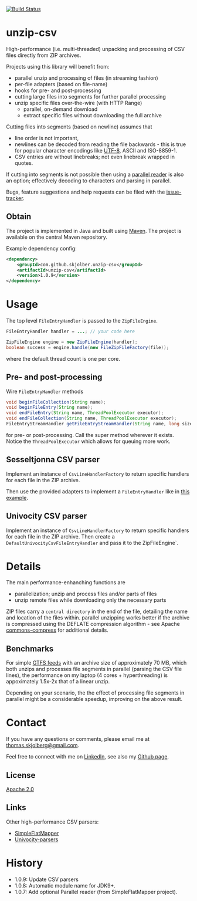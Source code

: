 [![Build Status](https://travis-ci.org/skjolber/unzip-csv.svg)](https://travis-ci.org/skjolber/unzip-csv)

# unzip-csv
High-performance (i.e. multi-threaded) unpacking and processing of CSV files directly from ZIP archives.

Projects using this library will benefit from:
 * parallel unzip and processing of files (in streaming fashion)
 * per-file adapters (based on file-name)
 * hooks for pre- and post-processing 
 * cutting large files into segments for further parallel processing 
 * unzip specific files over-the-wire (with HTTP Range)
   * parallel, on-demand download
   * extract specific files without downloading the full archive

Cutting files into segments (based on newline) assumes that 

 * line order is not important,
 * newlines can be decoded from reading the file backwards - this is true for popular character encodings like [UTF-8], ASCII and ISO-8859-1. 
 * CSV entries are without linebreaks; not even linebreak wrapped in quotes.
 
If cutting into segments is not possible then using a [parallel reader](src/main/java/com/github/skjolber/unzip/csv/ParallelReader.java) is also an option; effectively decoding to characters and parsing in parallel.

Bugs, feature suggestions and help requests can be filed with the [issue-tracker].

## Obtain
The project is implemented in Java and built using [Maven]. The project is available on the central Maven repository.

Example dependency config:

```xml
<dependency>
    <groupId>com.github.skjolber.unzip-csv</groupId>
    <artifactId>unzip-csv</artifactId>
    <version>1.0.9</version>
</dependency>
```

# Usage
The top level `FileEntryHandler` is passed to the `ZipFileEngine`. 


```java
FileEntryHandler handler = ...; // your code here

ZipFileEngine engine = new ZipFileEngine(handler);
boolean success = engine.handle(new FileZipFileFactory(file));
```
where the default thread count is one per core.

## Pre- and post-processing
Wire `FileEntryHandler` methods 

```java
void beginFileCollection(String name);
void beginFileEntry(String name);
void endFileEntry(String name, ThreadPoolExecutor executor);
void endFileCollection(String name, ThreadPoolExecutor executor);
FileEntryStreamHandler getFileEntryStreamHandler(String name, long size, ThreadPoolExecutor executor);
```

for pre- or post-processing. Call the super method wherever it exists. Notice the `ThreadPoolExecutor` which allows for queuing more work.


## Sesseltjonna CSV parser
Implement an instance of `CsvLineHandlerFactory` to return specific handlers for each file in the ZIP archive.

Then use the provided adapters to implement a `FileEntryHandler` like in [this example](src/test/java/com/github/skjolber/unzip/TestSesselTjonnaCsvFileEntryHandler.java). 

## Univocity CSV parser
Implement an instance of `CsvLineHandlerFactory` to return specific handlers for each file in the ZIP archive. Then create a `DefaultUnivocityCsvFileEntryHandler` and pass it to the ZipFileEngine`.

# Details
The main performance-enhanching functions are
 * parallelization; unzip and process files and/or parts of files
 * unzip remote files while downloading only the necessary parts

ZIP files carry a `central directory` in the end of the file, detailing the name and location of the files within. parallel unzipping works better if the archive is compressed using the DEFLATE compression algorithm - see Apache [commons-compress](https://commons.apache.org/proper/commons-compress/zip.html) for additional details.


## Benchmarks
For simple [GTFS feeds] with an archive size of approximately 70 MB, which both unzips and processes file segments in parallel (parsing the CSV file lines), the performance on my laptop (4 cores + hyperthreading) is appoximately 1.5x-2x that of a linear unzip. 

Depending on your scenario, the the effect of processing file segments in parallel might be a considerable speedup, improving on the above result.

# Contact
If you have any questions or comments, please email me at thomas.skjolberg@gmail.com.

Feel free to connect with me on [LinkedIn], see also my [Github page].
## License
[Apache 2.0]

## Links
Other high-performance CSV parsers:

 * [SimpleFlatMapper](https://simpleflatmapper.org/)
 * [Univocity-parsers](https://github.com/uniVocity/univocity-parsers)

# History
 - 1.0.9: Update CSV parsers
 - 1.0.8: Automatic module name for JDK9+.
 - 1.0.7: Add optional Parallel reader (from SimpleFlatMapper project).

[GTFS feeds]:			https://www.entur.org/dev/rutedata/
[Apache 2.0]: 			http://www.apache.org/licenses/LICENSE-2.0.html
[issue-tracker]:		https://github.com/skjolber/unzip-csv/issues
[Maven]:				http://maven.apache.org/
[LinkedIn]:				http://lnkd.in/r7PWDz
[Github page]:			https://skjolber.github.io
[UTF-8]:				https://stackoverflow.com/questions/22257486/iterate-backwards-through-a-utf8-multibyte-string
